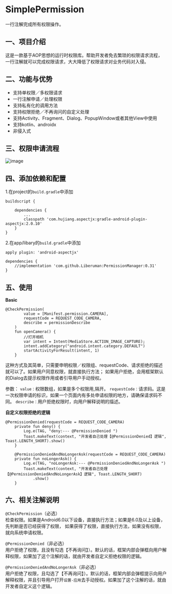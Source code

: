 # SimplePermission
一行注解完成所有权限操作。

## 一、项目介绍
这是一款基于AOP思想的运行时权限库。帮助开发者免去繁琐的权限请求流程，一行注解就可以完成权限请求，大大降低了权限请求对业务代码对入侵。

## 二、功能与优势
- 支持单权限／多权限请求
- 一行注解申请／处理权限
- 支持私有化的调用方法
- 支持权限拒绝／不再询问的自定义处理
- 支持Activity、Fragment、Dialog、PopupWindow或者其他View中使用
- 支持kotlin、androidx
- 非侵入式

## 三、权限申请流程
![image](https://github.com/bit-cores/SimplePermission/blob/master/11.png)

## 四、添加依赖和配置
1.在project的`build.gradle`中添加
```
buildscript {
    
    dependencies {
        ...
        classpath 'com.hujiang.aspectjx:gradle-android-plugin-aspectjx:2.0.10'
    }
}
```

2.在app/libary的`build.gradle`中添加
```
apply plugin: 'android-aspectjx'

dependencies {
    //implementation 'com.github.Liberuman:PermissionManager:0.31'
}
```

## 五、使用

 **Basic**
```
@CheckPermission(
        value = [Manifest.permission.CAMERA],
        requestCode = REQUEST_CODE_CAMERA,
        describe = permissionDescribe
    )
    fun openCamera() {
        //打开相机
        var intent = Intent(MediaStore.ACTION_IMAGE_CAPTURE);
        intent.addCategory("android.intent.category.DEFAULT")
        startActivityForResult(intent, 1)
    }
```
这种方式及其简单，只需要申明权限／权限组、requestCode、请求拒绝的描述就可以了。如果用户同意权限，就直接执行方法；
如果用户拒绝，会用框架默认的Dialog去提示权限作用或者引导用户手动授权。

参数：
`value：`权限数组，如果是多个权限用,隔开。
`requestCode：`请求码。这是一次权限申请的标识，如果一个页面内有多处申请权限的地方，请确保请求码不同。
`describe：`用户拒绝权限时，向用户解释说明的描述。


**自定义权限拒绝的逻辑**
```
@PermissionDenied(requestCode = REQUEST_CODE_CAMERA)
    private fun deny() {
        Log.e(TAG, "deny:--- @PermissionDenied ")
        Toast.makeText(context, "开发者自己处理【@PermissionDenied】逻辑", Toast.LENGTH_SHORT).show()
    }

    @PermissionDeniedAndNoLongerAsk(requestCode = REQUEST_CODE_CAMERA)
    private fun noLongerAsk() {
        Log.e(TAG, "noLongerAsk:--- @PermissionDeniedAndNoLongerAsk ")
        Toast.makeText(context, "开发者自己处理【@PermissionDeniedAndNoLongerAsk】逻辑", Toast.LENGTH_SHORT)
            .show()
    }
```

## 六、相关注解说明
   `@CheckPermission`（必选）
   <br>检查权限。如果是Android6.0以下设备，直接执行方法；如果是6.0及以上设备，先判断是否已经获得了权限，
   如果获得了权限，直接执行方法，如果没有权限，就向系统申请权限。
   
   `@PermissionDenied`（非必选）
    <br>用户拒绝了权限，且没有勾选【不再询问】）。默认的话，框架内部会弹框向用户解释权限，如果加了这个注解的话，就由开发者自定义拒绝权限的逻辑。
 
   `@PermissionDeniedAndNoLongerAsk`（非必选）
    <br>用户拒绝了权限，且勾选了【不再询问】）。默认的话，框架内部会弹框提示向用户解释权限，并且引导用户打开`设置-应用`去手动授权。如果加了这个注解的话，就由开发者自定义这个逻辑。
